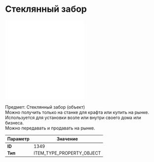 # Стеклянный забор

![Item Image](../img/1349.webp?raw=true)

Предмет: Стеклянный забор (объект)<br>Можно получить только на станке для крафта или купить на рынке.<br>Используется для установки возле или внутри своего дома или бизнеса.<br>Можно передавать и продавать на рынке.


| Параметр | Значение |
|----------|----------|
| **ID** | 1349 |
| **Тип** | ITEM_TYPE_PROPERTY_OBJECT |

